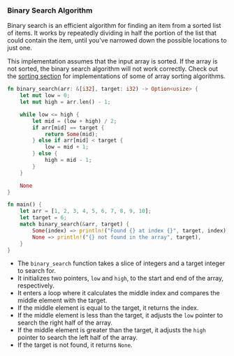 ### Binary Search Algorithm

Binary search is an efficient algorithm for finding an item from a sorted list of items. It works by repeatedly dividing in half the portion of the list that could contain the item, until you've narrowed down the possible locations to just one.

This implementation assumes that the input array is sorted. If the array is not sorted, the binary search algorithm will not work correctly. Check out the [sorting section](../sorting/intro.html) for implementations of some of array sorting algorithms.

```rust
fn binary_search(arr: &[i32], target: i32) -> Option<usize> {
    let mut low = 0;
    let mut high = arr.len() - 1;

    while low <= high {
        let mid = (low + high) / 2;
        if arr[mid] == target {
            return Some(mid);
        } else if arr[mid] < target {
            low = mid + 1;
        } else {
            high = mid - 1;
        }
    }

    None
}

fn main() {
    let arr = [1, 2, 3, 4, 5, 6, 7, 8, 9, 10];
    let target = 6;
    match binary_search(&arr, target) {
        Some(index) => println!("Found {} at index {}", target, index),
        None => println!("{} not found in the array", target),
    }
}
```

- The `binary_search` function takes a slice of integers and a target integer to search for.
- It initializes two pointers, `low` and `high`, to the start and end of the array, respectively.
- It enters a loop where it calculates the middle index and compares the middle element with the target.
- If the middle element is equal to the target, it returns the index.
- If the middle element is less than the target, it adjusts the `low` pointer to search the right half of the array.
- If the middle element is greater than the target, it adjusts the `high` pointer to search the left half of the array.
- If the target is not found, it returns `None`.


